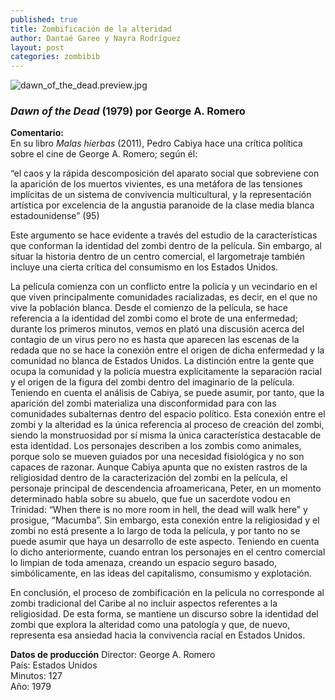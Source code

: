 ```yaml
---
published: true
title: Zombificación de la alteridad
author: Dantaé Garee y Nayra Rodríguez
layout: post
categories: zombibib
---
```


![dawn_of_the_dead.preview.jpg]({{site.baseurl}}/images/dawn_of_the_dead.preview.jpg)

### _Dawn of the Dead_ (1979) por George A. Romero

**Comentario:**   
En su libro _Malas hierbas_ (2011), Pedro Cabiya hace una crítica política sobre el cine de George A. Romero; según él: 

“el caos y la rápida descomposición del aparato social que sobreviene con la aparición de los muertos vivientes, es una metáfora de las tensiones implícitas de un sistema de convivencia multicultural, y la representación artística por excelencia de la angustia paranoide de la clase media blanca estadounidense” (95) 

Este argumento se hace evidente a través del estudio de la características que conforman la identidad del zombi dentro de la película. Sin embargo, al situar la historia dentro de un centro comercial, el largometraje también incluye una cierta crítica del consumismo en los Estados Unidos.  

La película comienza con un conflicto entre la policía y un vecindario en el que viven principalmente comunidades racializadas, es decir, en el que no vive la población blanca. Desde el comienzo de la película, se hace referencia a la identidad del zombi como el brote de una enfermedad; durante los primeros minutos, vemos en plató una discusión acerca del contagio de un virus pero no es hasta que aparecen las escenas de la redada que no se hace la conexión entre el origen de dicha enfermedad y la comunidad no blanca de Estados Unidos. La distinción entre la gente que ocupa la comunidad y la policía muestra explícitamente la separación racial y el origen de la figura del zombi dentro del imaginario de la película. Teniendo en cuenta el análisis de Cabiya, se puede asumir, por tanto, que la aparición del zombi materializa una disconformidad para con las comunidades subalternas dentro del espacio político.  Esta conexión entre el zombi y la alteridad es la única referencia al proceso de creación del zombi, siendo la monstruosidad por sí misma la única característica destacable de esta identidad. Los personajes describen a los zombis como animales, porque solo se mueven guiados por una necesidad fisiológica y no son capaces de razonar. Aunque Cabiya apunta que no existen rastros de la religiosidad dentro de la caracterización del zombi en la película, el personaje principal de descendencia afroamericana, Peter, en un momento determinado habla sobre su abuelo, que fue un sacerdote vodou en Trinidad:  “When  there is no more room in hell, the dead will walk here” y prosigue, “Macumba”. Sin embargo, esta conexión entre la religiosidad y el zombi no está presente a lo largo de toda la película, y por tanto no se puede asumir que haya un desarrollo de este aspecto. Teniendo en cuenta lo dicho anteriormente, cuando entran los personajes en el centro comercial lo limpian de toda amenaza, creando un espacio seguro basado, simbólicamente, en las ideas del capitalismo, consumismo y explotación. 
    
En conclusión, el proceso de zombificación en la película no corresponde al zombi tradicional del Caribe al no incluir aspectos referentes a la religiosidad. De esta forma, se mantiene un discurso sobre la identidad del zombi que explora la alteridad como una patología y que, de nuevo, representa esa ansiedad hacia la convivencia racial en Estados Unidos. 


**Datos de producción**
Director: George A. Romero  
País: Estados Unidos  
Minutos: 127  
Año: 1979
